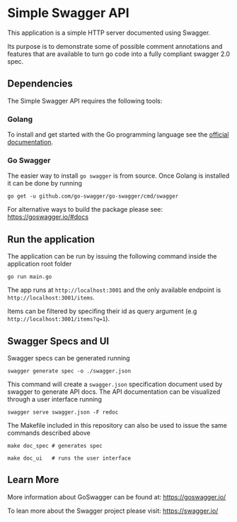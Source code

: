 # Simple Swagger API
This application is a simple HTTP server documented using Swagger.

Its purpose is to demonstrate some of possible comment annotations and features that are available to turn go code into a fully compliant swagger 2.0 spec.


## Dependencies
The Simple Swagger API requires the following tools:

### Golang
To install and get started with the Go programming language see the [official documentation]( https://golang.org/doc/install?download=go1.5.windows-amd64.msi2).

### Go Swagger
The easier way to install `go swagger` is from source. Once Golang is installed it can be done by running
```
go get -u github.com/go-swagger/go-swagger/cmd/swagger
```

For alternative ways to build the package please see:
https://goswagger.io/#docs


## Run the application
The application can be run by issuing the following command inside the application root folder
```
go run main.go
```

The app runs at `http://localhost:3001` and the only available endpoint is `http://localhost:3001/items`.

Items can be filtered by specifing their id as query argument (e.g `http://localhost:3001/items?q=1`).


## Swagger Specs and UI

Swagger specs can be generated running
```
swagger generate spec -o ./swagger.json
```
This command will create a `swagger.json` specification document used by swagger to generate API docs.
The API documentation can be visualized through a user interface running
```
swagger serve swagger.json -F redoc
```

The Makefile included in this repository can also be used to issue the same commands described above
```
make doc_spec # generates spec

make doc_ui   # runs the user interface
```

## Learn More
More information about GoSwagger can be found at:
https://goswagger.io/

To lean more about the Swagger project please visit:
https://swagger.io/

